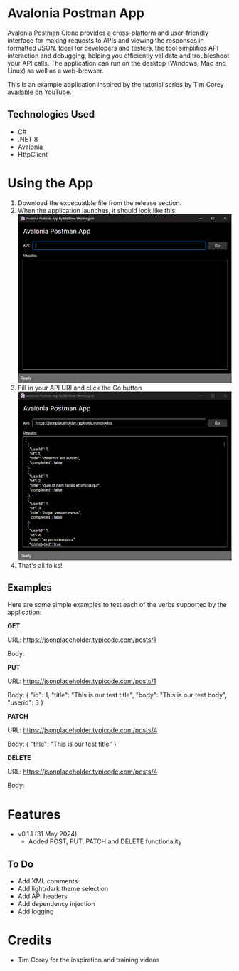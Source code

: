# Avalonia Postman App

Avalonia Postman Clone provides a cross-platform and user-friendly interface for making requests to APIs and viewing the responses in formatted JSON. Ideal for developers and testers, the tool simplifies API interaction and debugging, helping you efficiently validate and troubleshoot your API calls. The application can run on the desktop (Windows, Mac and Linux) as well as a web-browser. 

This is an example application inspired by the tutorial series by Tim Corey available on [YouTube](https://www.youtube.com/watch?v=FUqz2LF4BUs&list=PLLWMQd6PeGY3IxROaW7Hj8KFbRPg1x7mc). 

## Technologies Used
* C#
* .NET 8
* Avalonia
* HttpClient

# Using the App
1. Download the excecuatble file from the release section.
2. When the application launches, it should look like this:
![Avalonia Postman Clone ready-to-run](Images/Screenshot1.png "Ready to Run")
3. Fill in your API URI and click the Go button
![Avalonia Postman Clone results](Images/Screenshot2.png "Run Results")
4. That's all folks!

## Examples

Here are some simple examples to test each of the verbs supported by the application:

**GET**

URL: https://jsonplaceholder.typicode.com/posts/1

Body: 

**PUT**

URL: https://jsonplaceholder.typicode.com/posts/1

Body:
{
  "id": 1,
  "title": "This is our test title",
  "body": "This is our test body",
  "userid": 3
}

**PATCH**

URL: https://jsonplaceholder.typicode.com/posts/4

Body:
{
  "title": "This is our test title"
}

**DELETE**

URL: https://jsonplaceholder.typicode.com/posts/4

Body:

#  Features

* v0.1.1 (31 May 2024) 
  * Added POST, PUT, PATCH and DELETE functionality

## To Do
* Add XML comments 
* Add light/dark theme selection
* Add API headers
* Add dependency injection
* Add logging

# Credits
* Tim Corey for the inspiration and training videos 
